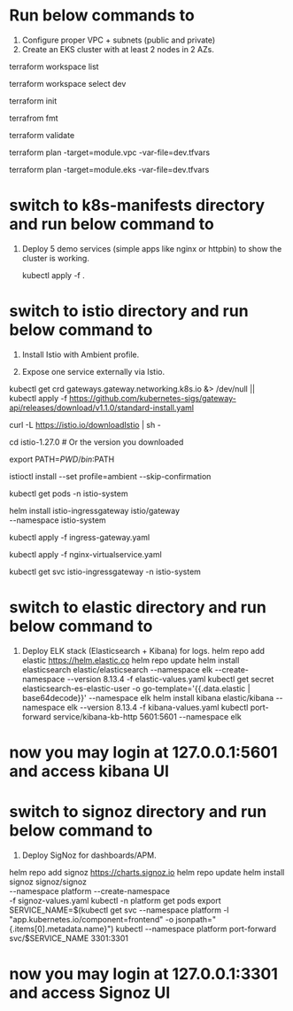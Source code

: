 # Run below commands to
1. Configure proper VPC + subnets (public and private) 
2. Create an EKS cluster with at least 2 nodes in 2 AZs.

terraform workspace list

terraform workspace select dev

terraform init

terrafrom fmt

terraform validate

terraform plan -target=module.vpc -var-file=dev.tfvars

terraform plan -target=module.eks -var-file=dev.tfvars

# switch to k8s-manifests directory and run below command to

1. Deploy 5 demo services (simple apps like nginx or httpbin) to show the cluster is working.

   kubectl apply -f .

# switch to istio directory and run below command to

1. Install Istio with Ambient profile.

2. Expose one service externally via Istio.

kubectl get crd gateways.gateway.networking.k8s.io &> /dev/null || \
  kubectl apply -f https://github.com/kubernetes-sigs/gateway-api/releases/download/v1.1.0/standard-install.yaml

curl -L https://istio.io/downloadIstio | sh -

cd istio-1.27.0  # Or the version you downloaded

export PATH=$PWD/bin:$PATH

istioctl install --set profile=ambient --skip-confirmation

kubectl get pods -n istio-system

helm install istio-ingressgateway istio/gateway \
--namespace istio-system

kubectl apply -f ingress-gateway.yaml

kubectl apply -f nginx-virtualservice.yaml

kubectl get svc istio-ingressgateway -n istio-system

# switch to elastic directory and run below command to
1. Deploy ELK stack (Elasticsearch + Kibana) for logs.
helm repo add elastic https://helm.elastic.co
helm repo update
helm install elasticsearch elastic/elasticsearch --namespace elk --create-namespace --version 8.13.4 -f elastic-values.yaml
kubectl get secret elasticsearch-es-elastic-user -o go-template='{{.data.elastic | base64decode}}' --namespace elk
helm install kibana elastic/kibana --namespace elk --version 8.13.4 -f kibana-values.yaml
kubectl port-forward service/kibana-kb-http 5601:5601 --namespace elk

# now you may login at 127.0.0.1:5601 and access kibana UI

# switch to signoz directory and run below command to
1. Deploy SigNoz for dashboards/APM.

helm repo add signoz https://charts.signoz.io
helm repo update
helm install signoz signoz/signoz \
--namespace platform --create-namespace \
-f signoz-values.yaml
kubectl -n platform get pods
export SERVICE_NAME=$(kubectl get svc --namespace platform -l "app.kubernetes.io/component=frontend" -o jsonpath="{.items[0].metadata.name}")
kubectl --namespace platform port-forward svc/$SERVICE_NAME 3301:3301

# now you may login at 127.0.0.1:3301 and access Signoz UI
